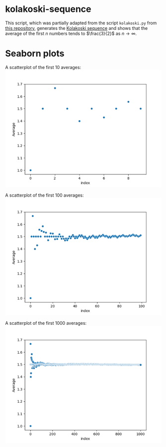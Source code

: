 # kolakoski-sequence
This script, which was partially adapted from the script `kolakoski.py` from [this repository](https://github.com/w4jbm/Kolakoski-Sequence.git), generates the [Kolakoski sequence](https://www.youtube.com/watch?v=co5sOgZ3XcM) and shows that the average of the first $n$ numbers tends to $\frac{3}{2}$ as $n \to \infty$. 

# Seaborn plots
A scatterplot of the first 10 averages:
![10 averages](images/10.png)

A scatterplot of the first 100 averages:
![100 averages](images/100.png)

A scatterplot of the first 1000 averages:
![1000 averages](images/1000.png)